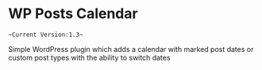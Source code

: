 # WP Posts Calendar

`~Current Version:1.3~`

Simple WordPress plugin which adds a calendar with marked post dates or custom post types with the ability to switch dates